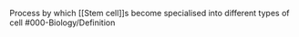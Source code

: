Process by which [[Stem cell]]s become specialised into different types of cell
#000-Biology/Definition 